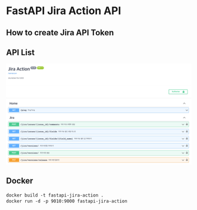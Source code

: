 # FastAPI Jira Action API

## How to create Jira API Token

## API List

![img.png](docs/.image/api_list.png)

## Docker

```shell
docker build -t fastapi-jira-action .
docker run -d -p 9010:9000 fastapi-jira-action
```
